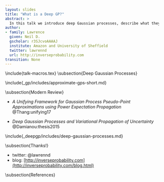 ```yaml
---
layout: slides
title: "What is a Deep GP?"
abstract: >
  In this talk we introduce deep Gaussian processes, describe what they are and what they are good for.
author:
- family: Lawrence
  given: Neil D.
  gscholar: r3SJcvoAAAAJ
  institute: Amazon and University of Sheffield
  twitter: lawrennd
  url: http://inverseprobability.com
transition: None
---
```


\include{talk-macros.tex}
\subsection{Deep Gaussian Processes}

\include{_gp/includes/approximate-gps-short.md}

\subsection{Modern Review}

* *A Unifying Framework for Gaussian Process Pseudo-Point Approximations using Power Expectation Propagation*
    @Thang:unifying17

* *Deep Gaussian Processes and Variational Propagation of Uncertainty*
    @Damianou:thesis2015

\include{_deepgp/includes/deep-gaussian-processes.md}

\subsection{Thanks!}

* twitter: \@lawrennd
* blog: [http://inverseprobability.com](http://inverseprobability.com/blog.html)

\subsection{References}


